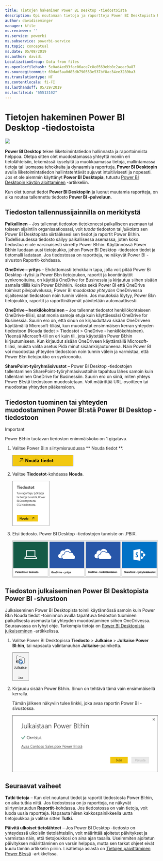 ```yaml
---
title: Tietojen hakeminen Power BI Desktop -tiedostoista
description: Opi noutamaan tietoja ja raportteja Power BI Desktopista Power BI:hin
author: davidiseminger
manager: kfile
ms.reviewer: ''
ms.service: powerbi
ms.subservice: powerbi-service
ms.topic: conceptual
ms.date: 05/08/2019
ms.author: davidi
LocalizationGroup: Data from files
ms.openlocfilehash: 5e0ad4ed93fac06ace7c8e0569ebb0c2aeac9a87
ms.sourcegitcommit: 60dad5aa0d85db790553e537bf8ac34ee3289ba3
ms.translationtype: HT
ms.contentlocale: fi-FI
ms.lasthandoff: 05/29/2019
ms.locfileid: "65513102"
---
```

# <a name="get-data-from-power-bi-desktop-files"></a>Tietojen hakeminen Power BI Desktop -tiedostoista
![](media/service-desktop-files/pbid_file_icon.png)

**Power BI Desktop** tekee liiketoimintatiedon hallinnasta ja raportoinnista helppoa. Oletpa sitten olet muodostamassa yhteyttä moniin eri tietolähteisiin, tekemässä kyselyitä ja muokkaamassa tietoja, mallintamassa tietoja tai luomassa tehokkaita ja dynaamisia raportteja, **Power BI Desktopin** avulla liiketoimintatiedon hallintatehtävät sujuvat intuitiivisesti ja nopeasti. Jos et ole aiemmin käyttänyt **Power BI Desktopia**, tutustu [Power BI Desktopin käytön aloittaminen](desktop-getting-started.md) -artikkeliin.

Kun olet tuonut tiedot **Power BI Desktopiin** ja luonut muutamia raportteja, on aika noutaa tallennettu tiedosto **Power BI -palveluun**.

## <a name="where-your-file-is-saved-makes-a-difference"></a>Tiedoston tallennussijainnilla on merkitystä
**Paikallinen** – Jos tallennat tiedoston tietokoneesi paikalliseen asemaan tai toiseen sijaintiin organisaatiossasi, voit *tuoda* tiedoston tai *julkaista* sen Power BI Desktopista siirtääksesi sen tiedot ja raportit Power BI:hin. Todellisuudessa tiedosto säilyy paikallisessa asemassa, joten koko tiedostoa ei ole varsinaisesti siirretty Power BI:hin. Käytännössä Power BI:hin luodaan uusi tietojoukko, johon Power BI Desktop -tiedoston tiedot ja tietomalli ladataan. Jos tiedostossa on raportteja, ne näkyvät Power BI -sivuston Raportit-kohdassa.

**OneDrive – yritys** – Ehdottomasti tehokkain tapa, jolla voit pitää Power Bi Desktop -työsi ja Power BI:n tietojoukon, raportit ja koontinäytöt synkronoituina, on käyttää OneDrive for Businessia ja kirjautua siihen sisään samalla tilillä kuin Power BI:hinkin. Koska sekä Power BI että OneDrive toimivat pilvipalvelussa, Power BI *muodostaa yhteyden* OneDrivessa sijaitsevaan tiedostoon noin tunnin välein. Jos muutoksia löytyy, Power BI:n tietojoukko, raportit ja raporttinäkymät päivitetään automaattisesti.

**OneDrive – henkilökohtainen** – Jos tallennat tiedostot henkilökohtaiseen OneDrive-tiliisi, saat monia samoja etuja kuin käyttäessäsi OneDrive for Businessia. Suurin ero on, että sinun on kirjauduttava sisään OneDriveen käyttämällä Microsoft-tiliäsi, kun muodostat ensimmäisen kerran yhteyden tiedostoon (Nouda tiedot > Tiedostot > OneDrive - henkilökohtainen). Yleensä Microsoft-tili on eri kuin tili, jota käytetään Power BI:hin kirjautumiseen. Kun kirjaudut sisään OneDriveen käyttämällä Microsoft-tiliäsi, muista valita asetus Pidä minut sisäänkirjautuneena. Näin Power BI voi muodostaa yhteyden tiedostoon noin tunnin välein ja varmistaa, että Power BI:n tietojoukko on synkronoitu.

**SharePoint-työryhmäsivustot** – Power BI Desktop -tiedostojen tallentaminen SharePoint-työryhmäsivustoihin tapahtuu lähes samoin kuin tallentaminen OneDrive for Businessiin. Suurin ero on siinä, miten yhteys Power BI:stä tiedostoon muodostetaan. Voit määrittää URL-osoitteen tai muodostaa yhteyden pääkansioon.

## <a name="import-or-connect-to-a-power-bi-desktop-file-from-power-bi"></a>Tiedoston tuominen tai yhteyden muodostaminen Power BI:stä Power BI Desktop -tiedostoon
>[!IMPORTANT]
>Power BI:hin tuotavan tiedoston enimmäiskoko on 1 gigatavu.

1. Valitse Power BI:n siirtymisruudussa ** Nouda tiedot **.
   
   ![](media/service-desktop-files/pbid_get_data_button.png)
2. Valitse **Tiedostot**-kohdassa **Nouda**.
   
   ![](media/service-desktop-files/pbid_files_get.png)
3. Etsi tiedosto. Power BI Desktop -tiedostojen tunniste on .PBIX.
   
   ![](media/service-desktop-files/pbid_find_your_file.png)

## <a name="publish-a-file-from-power-bi-desktop-to-your-power-bi-site"></a>Tiedoston julkaiseminen Power BI Desktopista Power BI -sivustoon
Julkaiseminen Power BI Desktopista toimii käytännössä samoin kuin Power BI:n Nouda tiedot -toiminnon avulla tapahtuva tiedoston tuominen paikallisesta asemasta tai yhteyden muodostaminen siihen OneDrivessa.  Seuraavassa on lyhyt ohje. Tarkempia tietoja on [Power BI Desktopista julkaiseminen](desktop-upload-desktop-files.md) -artikkelissa.

1. Valitse Power BI Desktopissa **Tiedosto** > **Julkaise** > **Julkaise Power BI:hin**, tai napsauta valintanauhan **Julkaise**-painiketta.
   
   ![](media/service-desktop-files/pbid_publish.png)
2. Kirjaudu sisään Power BI:hin. Sinun on tehtävä tämä vain ensimmäisellä kerralla.
   
   Tämän jälkeen näkyviin tulee linkki, joka avaa raportin Power BI -sivustossa.
   
   ![](media/service-desktop-files/pbid_publishing.png)

## <a name="next-steps"></a>Seuraavat vaiheet
**Tutki tietoja** – Kun olet noutanut tiedot ja raportit tiedostosta Power BI:hin, on aika tutkia niitä. Jos tiedostossa on jo raportteja, ne näkyvät siirtymisruudun **Raportit**-kohdassa. Jos tiedostossa on vain tietoja, voit luoda uusia raportteja. Napsauta hiiren kakkospainikkeella uutta tietojoukkoa ja valitse sitten **Tutki**.

**Päivitä ulkoiset tietolähteet** – Jos Power BI Desktop -tiedosto on yhteydessä ulkoisiin tietolähteisiin, voit määrittää ajoitetut päivitykset ja varmistaa näin, että tietojoukkosi on aina ajan tasalla. Useimmiten ajoitetun päivityksen määrittäminen on varsin helppoa, mutta sen tarkat ohjeet eivät kuulu tämän artikkelin piiriin. Lisätietoja asiasta on [Tietojen päivittäminen Power BI:ssä](refresh-data.md) -artikkelissa.

